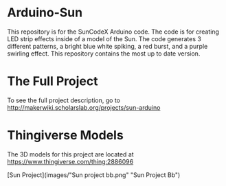 # Arduino-Sun

This repository is for the SunCodeX Arduino code. The code is for creating LED strip effects inside of a model of the Sun. The code generates 3 different patterns, a bright blue white spiking, a red burst, and a purple swirling effect. This repository contains the most up to date version.

# The Full Project
To see the full project description, go to http://makerwiki.scholarslab.org/projects/sun-arduino 

# Thingiverse Models
The 3D models for this project are located at https://www.thingiverse.com/thing:2886096

[Sun Project](images/"Sun project bb.png" "Sun Project Bb")
